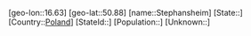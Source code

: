 ﻿---
location: [50.88,16.63]
type: City
tags:
- geo/City


SpocWebEntityId: 34558
isDeleted: false
confidential: public

---
[geo-lon::16.63]
[geo-lat::50.88]
[name::Stephansheim]
[State::]
[Country::[Poland](geo/Continent/Europe/Poland.md)]
[StateId::]
[Population::]
[Unknown::]

